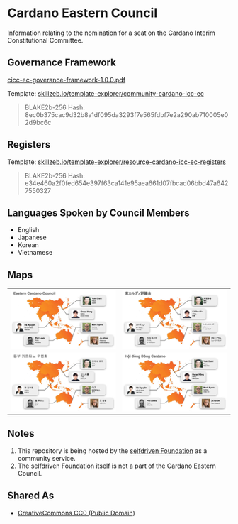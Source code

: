 # Cardano Eastern Council

Information relating to the nomination for a seat on the Cardano Interim Constitutional Committee.

## Governance Framework
[cicc-ec-goverance-framework-1.0.0.pdf](https://github.com/selfdriven-foundation/cardano-eastern-council/blob/main/cicc-ec-goverance-framework-1.0.0.pdf)

Template:
[skillzeb.io/template-explorer/community-cardano-icc-ec](https://skillzeb.io/template-explorer/community-cardano-icc-ec)
>BLAKE2b-256 Hash: 8ec0b375cac9d32b8a1df095da3293f7e565fdbf7e2a290ab710005e02d9bc6c

## Registers
Template: [skillzeb.io/template-explorer/resource-cardano-icc-ec-registers](https://skillzeb.io/template-explorer/resource-cardano-icc-ec-registers)
>BLAKE2b-256 Hash: e34e460a2f0fed654e397f63ca141e95aea661d07fbcad06bbd47a6427550327

## Languages Spoken by Council Members
- English
- Japanese
- Korean
- Vietnamese

## Maps

<table><tr><td><a href="images/map-english.jpg"><img src="images/map-english.jpg" alt="english" width="100%"/></a></td><td><a href="images/map-japanese.jpg"><img src="images/map-japanese.jpg" alt="japanese" width="100%"/></a></td></tr>

<tr><td><a href="images/map-korean.jpg"><img src="images/map-korean.jpg" alt="korean" width="100%"/></a></td><td>
<a href="images/map-vietnamese.jpg"><img src="images/map-vietnamese.jpg" alt="vietnamese" width="100%"/></a></td></tr></table>

## Notes
1. This repository is being hosted by the [selfdriven Foundation](https://selfdriven.foundation) as a community service.
2. The selfdriven Foundation itself is not a part of the Cardano Eastern Council.

## Shared As

- [CreativeCommons CC0 (Public Domain)](https://creativecommons.org/public-domain/cc0)


